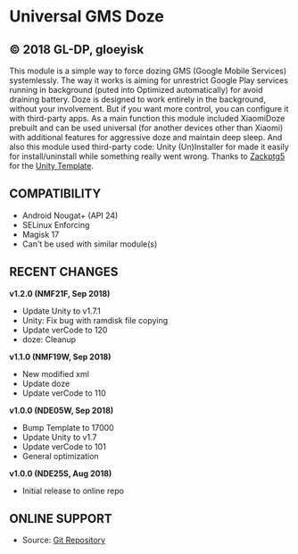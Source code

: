 # Universal GMS Doze
## © 2018 GL-DP, gloeyisk ##



This module is a simple way to force dozing GMS (Google Mobile Services) systemlessly. The way it works is aiming for unrestrict Google Play services running in background (puted into Optimized automatically) for avoid draining battery. Doze is designed to work entirely in the background, without your involvement. But if you want more control, you can configure it with third-party apps. 
As a main function this module included XiaomiDoze prebuilt and can be used universal (for another devices other than Xiaomi) with additional features for aggressive doze and maintain deep sleep.
And also this module used third-party code: Unity (Un)Installer for made it easily for install/uninstall while something really went wrong. Thanks to [Zackptg5](https://github.com/Zackptg5) for the [Unity Template](https://github.com/Zackptg5/Unity).



## COMPATIBILITY
- Android Nougat+ (API 24)
- SELinux Enforcing
- Magisk 17
- Can't be used with similar module(s)



## RECENT CHANGES

**v1.2.0 (NMF21F, Sep 2018)**
- Update Unity to v1.7.1
- Unity: Fix bug with ramdisk file copying
- Update verCode to 120
- doze: Cleanup

**v1.1.0 (NMF19W, Sep 2018)**
- New modified xml
- Update doze
- Update verCode to 110

**v1.0.0 (NDE05W, Sep 2018)**
- Bump Template to 17000
- Update Unity to v1.7
- Update verCode to 101
- General optimization

**v1.0.0 (NDE25S, Aug 2018)**
- Initial release to online repo



## ONLINE SUPPORT

- Source: [Git Repository](https://github.com/gloeyisk/universal-gms-doze)
